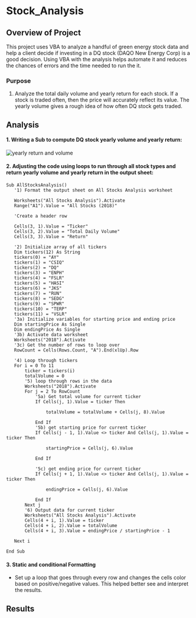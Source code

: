 # Stock_Analysis

## Overview of Project
This project uses VBA to analyze a handful of green energy stock data and help a client decide if investing in a DQ stock (DAQO New Energy Corp) is a good decision.
Using VBA with the analysis helps automate it and reduces the chances of errors and the time needed to run the it. 

### Purpose
1. Analyze the total daily volume and yearly return for each stock. If a stock is traded often, then the price will accurately reflect its value. The yearly volume gives a rough idea of how often DQ stock gets traded. 


## Analysis
#### 1. Writing a Sub to compute DQ stock yearly volume and yearly return: 

![yearly return and volume](https://user-images.githubusercontent.com/79415699/109164731-c0be9c00-7748-11eb-8f38-d62330e281da.JPG)

#### 2. Adjusting the code using loops to run through all stock types and return yearly volume and yearly return in the output sheet:

```
Sub AllStocksAnalysis()
   '1) Format the output sheet on All Stocks Analysis worksheet
   
   Worksheets("All Stocks Analysis").Activate
   Range("A1").Value = "All Stocks (2018)"
   
   'Create a header row
   
   Cells(3, 1).Value = "Ticker"
   Cells(3, 2).Value = "Total Daily Volume"
   Cells(3, 3).Value = "Return"

   '2) Initialize array of all tickers
   Dim tickers(12) As String
   tickers(0) = "AY"
   tickers(1) = "CSIQ"
   tickers(2) = "DQ"
   tickers(3) = "ENPH"
   tickers(4) = "FSLR"
   tickers(5) = "HASI"
   tickers(6) = "JKS"
   tickers(7) = "RUN"
   tickers(8) = "SEDG"
   tickers(9) = "SPWR"
   tickers(10) = "TERP"
   tickers(11) = "VSLR"
   '3a) Initialize variables for starting price and ending price
   Dim startingPrice As Single
   Dim endingPrice As Single
   '3b) Activate data worksheet
   Worksheets("2018").Activate
   '3c) Get the number of rows to loop over
   RowCount = Cells(Rows.Count, "A").End(xlUp).Row

   '4) Loop through tickers
   For i = 0 To 11
       ticker = tickers(i)
       totalVolume = 0
       '5) loop through rows in the data
       Worksheets("2018").Activate
       For j = 2 To RowCount
           '5a) Get total volume for current ticker
           If Cells(j, 1).Value = ticker Then

               totalVolume = totalVolume + Cells(j, 8).Value

           End If
           '5b) get starting price for current ticker
           If Cells(j - 1, 1).Value <> ticker And Cells(j, 1).Value = ticker Then

               startingPrice = Cells(j, 6).Value

           End If

           '5c) get ending price for current ticker
           If Cells(j + 1, 1).Value <> ticker And Cells(j, 1).Value = ticker Then

               endingPrice = Cells(j, 6).Value

           End If
       Next j
       '6) Output data for current ticker
       Worksheets("All Stocks Analysis").Activate
       Cells(4 + i, 1).Value = ticker
       Cells(4 + i, 2).Value = totalVolume
       Cells(4 + i, 3).Value = endingPrice / startingPrice - 1

   Next i

End Sub
```

#### 3. Static and conditional Formatting
* Set up a loop that goes through every row and changes the cells color based on positive/negative values. This helped better see and interpret the results. 



## Results
